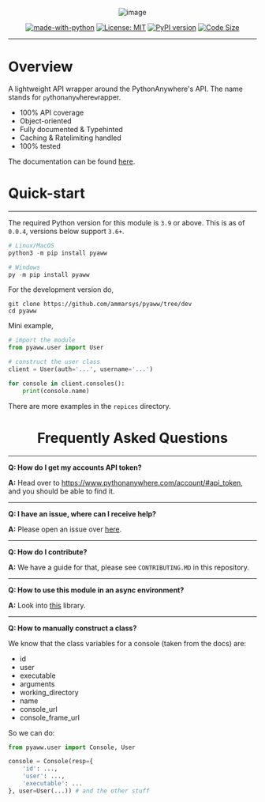 <div align="center">

![image](https://i.imgur.com/jXVDRs6.png)

[![made-with-python](https://img.shields.io/badge/Made%20with-Python-1f425f.svg)](https://www.python.org/)
[![License: MIT](https://img.shields.io/badge/License-MIT-yellow.svg)](https://opensource.org/licenses/MIT)
[![PyPI version](https://badge.fury.io/py/pyaww.svg)](https://badge.fury.io/py/pyaww)
[![Code Size](https://img.shields.io/github/languages/code-size/ammarsys/pyaww)](https://img.shields.io/github/languages/code-size/ammarsys/pyaww)
</div>

<hr>

# Overview

A lightweight API wrapper around the PythonAnywhere's API. The name stands for `py`thon`a`ny`w`here`w`rapper.

- 100% API coverage
- Object-oriented
- Fully documented & Typehinted
- Caching & Ratelimiting handled
- 100% tested

The documentation can be found [here](https://pyaww-docs.vercel.app/).

# Quick-start

<hr>

The required Python version for this module is `3.9` or above. This is as of `0.0.4`, versions below support `3.6+`.


```py
# Linux/MacOS
python3 -m pip install pyaww

# Windows
py -m pip install pyaww
```

For the development version do,
```
git clone https://github.com/ammarsys/pyaww/tree/dev
cd pyaww
```

Mini example,

```py
# import the module
from pyaww.user import User

# construct the user class
client = User(auth='...', username='...')

for console in client.consoles():
    print(console.name)
```

There are more examples in the `repices` directory.

<div align="center">

# Frequently Asked Questions

</div>

<hr>

**Q: How do I get my accounts API token?**

**A:** Head over to https://www.pythonanywhere.com/account/#api_token, and you should be able to find it.

<hr>

**Q: I have an issue, where can I receive help?**

**A:** Please open an issue over [here](https://github.com/ammarsys/pyaww/issues).

<hr>

**Q: How do I contribute?**

**A:** We have a guide for that, please see `CONTRIBUTING.MD` in this repository.

<hr>

**Q: How to use this module in an async environment?**

**A:** Look into [this](https://pypi.org/project/aioify/) library.

<hr>


**Q: How to manually construct a class?**

We know that the class variables for a console (taken from the docs) are:

- id
- user
- executable
- arguments
- working_directory
- name
- console_url
- console_frame_url

So we can do:

```python
from pyaww.user import Console, User

console = Console(resp={
    'id': ..., 
    'user': ..., 
    'executable': ...
}, user=User(...)) # and the other stuff
```
